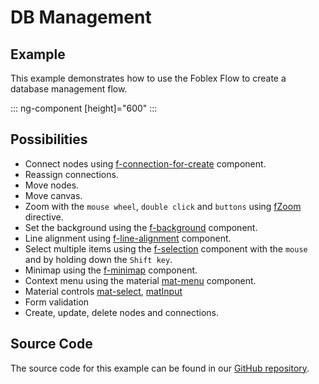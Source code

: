 # DB Management

## Example

This example demonstrates how to use the Foblex Flow to create a database management flow.

::: ng-component <db-management-flow></db-management-flow> [height]="600"
:::

## Possibilities

- Connect nodes using [f-connection-for-create](f-connection-for-create-component) component.
- Reassign connections.
- Move nodes.
- Move canvas.
- Zoom with the `mouse wheel`, `double click` and `buttons` using [fZoom](f-zoom-directive) directive.
- Set the background using the [f-background](f-background-component) component.
- Line alignment using [f-line-alignment](f-line-alignment-component) component.
- Select multiple items using the [f-selection](f-selection-component) component with the `mouse` and by holding down the `Shift key`.
- Minimap using the [f-minimap](f-minimap-component) component.
- Context menu using the material [mat-menu](https://material.angular.io/components/menu/overview) component.
- Material controls [mat-select](https://material.angular.io/components/select/overview), [matInput](https://material.angular.io/components/input/overview)
- Form validation
- Create, update, delete nodes and connections.

## Source Code

The source code for this example can be found in our [GitHub repository](https://github.com/Foblex/f-flow/tree/main/projects/f-pro-examples).
